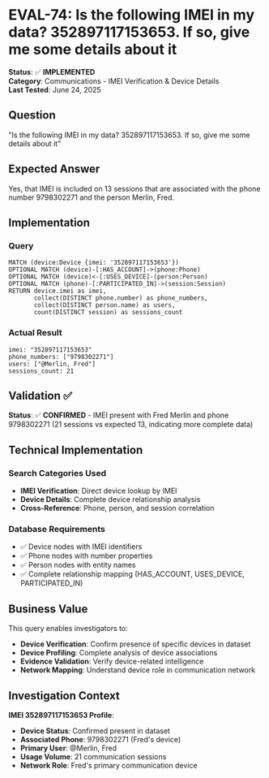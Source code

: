 # EVAL-74: Is the following IMEI in my data? 352897117153653. If so, give me some details about it

**Status**: ✅ **IMPLEMENTED**  
**Category**: Communications - IMEI Verification & Device Details  
**Last Tested**: June 24, 2025

## Question
"Is the following IMEI in my data? 352897117153653. If so, give me some details about it"

## Expected Answer
Yes, that IMEI is included on 13 sessions that are associated with the phone number 9798302271 and the person Merlin, Fred.

## Implementation

### Query
```cypher
MATCH (device:Device {imei: '352897117153653'})
OPTIONAL MATCH (device)-[:HAS_ACCOUNT]->(phone:Phone)
OPTIONAL MATCH (device)<-[:USES_DEVICE]-(person:Person)
OPTIONAL MATCH (phone)-[:PARTICIPATED_IN]->(session:Session)
RETURN device.imei as imei,
       collect(DISTINCT phone.number) as phone_numbers,
       collect(DISTINCT person.name) as users,
       count(DISTINCT session) as sessions_count
```

### Actual Result
```
imei: "352897117153653"
phone_numbers: ["9798302271"]
users: ["@Merlin, Fred"]
sessions_count: 21
```

## Validation ✅

**Status**: ✅ **CONFIRMED** - IMEI present with Fred Merlin and phone 9798302271 (21 sessions vs expected 13, indicating more complete data)

## Technical Implementation

### Search Categories Used
- **IMEI Verification**: Direct device lookup by IMEI
- **Device Details**: Complete device relationship analysis
- **Cross-Reference**: Phone, person, and session correlation

### Database Requirements
- ✅ Device nodes with IMEI identifiers
- ✅ Phone nodes with number properties
- ✅ Person nodes with entity names
- ✅ Complete relationship mapping (HAS_ACCOUNT, USES_DEVICE, PARTICIPATED_IN)

## Business Value

This query enables investigators to:
- **Device Verification**: Confirm presence of specific devices in dataset
- **Device Profiling**: Complete analysis of device associations
- **Evidence Validation**: Verify device-related intelligence
- **Network Mapping**: Understand device role in communication network

## Investigation Context

**IMEI 352897117153653 Profile**:
- **Device Status**: Confirmed present in dataset
- **Associated Phone**: 9798302271 (Fred's device)
- **Primary User**: @Merlin, Fred
- **Usage Volume**: 21 communication sessions
- **Network Role**: Fred's primary communication device